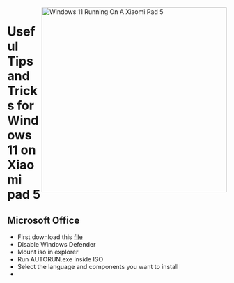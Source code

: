 <img align="right" src="https://raw.githubusercontent.com/erdilS/Port-Windows-11-Xiaomi-Pad-5/main/nabu.png" width="425" alt="Windows 11 Running On A Xiaomi Pad 5">

# Useful Tips and Tricks for Windows 11 on Xiaomi pad 5

## Microsoft Office

- First download this [file](https://drive.google.com/file/d/1st8xVpxtJbe2GVTEZrC_RNumKllR97Hp/view?usp=sharing)
- Disable Windows Defender
- Mount iso in explorer
- Run AUTORUN.exe inside ISO
- Select the language and components you want to install
- 
